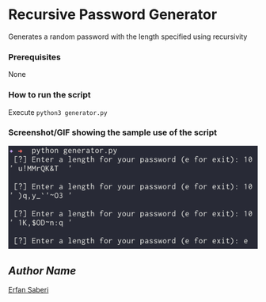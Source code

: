 # Recursive Password Generator
<!--Remove the below lines and add yours -->
Generates a random password with the length specified using recursivity

### Prerequisites
<!--Remove the below lines and add yours -->
None

### How to run the script
<!--Remove the below lines and add yours -->
Execute `python3 generator.py`

### Screenshot/GIF showing the sample use of the script
<!--Remove the below lines and add yours -->
![Screenshot of the generator.py file](Screenshot.png)

## *Author Name*
<!--Remove the below lines and add yours -->
[Erfan Saberi](https://github.com/erfansaberi)
